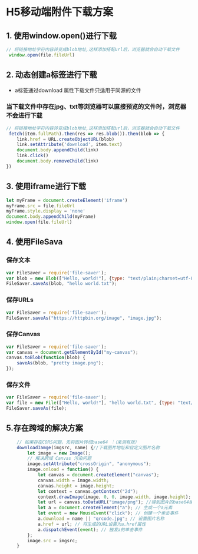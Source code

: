 # H5移动端附件下载方案

## 1. 使用window.open()进行下载
```javascript
// 将链接地址字符内容转变成blob地址,这样添加搭配url后，浏览器就会自动下载文件
 window.open(file.fileUrl)
```

## 2. 动态创建a标签进行下载
+ a标签通过download 属性下载文件只适用于同源的文件

### 当下载文件中存在jpg、txt等浏览器可以直接预览的文件时，浏览器不会进行下载
```js
// 将链接地址字符内容转变成blob地址,这样添加搭配url后，浏览器就会自动下载文件
 fetch(item.fullPath).then(res => res.blob()).then(blob => { 
    link.href = URL.createObjectURL(blob)
    link.setAttribute('download', item.text)
    document.body.appendChild(link)
    link.click()
    document.body.removeChild(link)
})
```

## 3. 使用iframe进行下载
```javascript
let myFrame = document.createElement('iframe')
myFrame.src = file.fileUrl
myFrame.style.display = 'none'
document.body.appendChild(myFrame)
window.open(file.fileUrl)
```

## 4. 使用FileSava
### 保存文本
```javascript
var FileSaver = require('file-saver');
var blob = new Blob(["Hello, world!"], {type: "text/plain;charset=utf-8"});
FileSaver.saveAs(blob, "hello world.txt");
```

### 保存URLs
```javascript
var FileSaver = require('file-saver');
FileSaver.saveAs("https://httpbin.org/image", "image.jpg");
```

### 保存Canvas
```javascript
var FileSaver = require('file-saver');
var canvas = document.getElementById("my-canvas");
canvas.toBlob(function(blob) {
    saveAs(blob, "pretty image.png");
});
```

### 保存文件
```javascript
var FileSaver = require('file-saver');
var file = new File(["Hello, world!"], "hello world.txt", {type: "text/plain;charset=utf-8"});
FileSaver.saveAs(file);
```

## 5.存在跨域的解决方案
```javascript
    // 如果存在CORS问题，先将图片转成base64 ：（亲测有效）
    downloadIamge(imgsrc, name) {//下载图片地址和自定义图片名称
        let image = new Image();
        // 解决跨域 Canvas 污染问题
        image.setAttribute("crossOrigin", "anonymous");
        image.onload = function() {
            let canvas = document.createElement("canvas");
            canvas.width = image.width;
            canvas.height = image.height;
            let context = canvas.getContext("2d");
            context.drawImage(image, 0, 0, image.width, image.height);
            let url = canvas.toDataURL("image/png"); //得到图片的base64编码数据
            let a = document.createElement("a"); // 生成一个a元素
            let event = new MouseEvent("click"); // 创建一个单击事件
            a.download = name || "qrcode.jpg"; // 设置图片名称
            a.href = url; // 将生成的URL设置为a.href属性
            a.dispatchEvent(event); // 触发a的单击事件
        };
        image.src = imgsrc;
    }
```